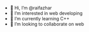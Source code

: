 - 👋 Hi, I’m @raifazhar
- 👀 I’m interested in web developing
- 🌱 I’m currently learning C++
- 💞️ I’m looking to collaborate on web

<!---
raifazhar/raifazhar is a ✨ special ✨ repository because its `README.md` (this file) appears on your GitHub profile.
You can click the Preview link to take a look at your changes.
--->

